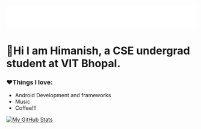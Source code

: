 <img src="https://raw.githubusercontent.com/HimanishM25/HimanishM25/exp/assets/effects.svg" alt="Himanish Mandrekar" />

# 👋Hi I am **Himanish**, a CSE undergrad student at VIT Bhopal. 
<h3>❤️Things I love:</h3>
<p>
 <ul>
  <li>Android Development and frameworks</li>
  <li>Music</li>
  <li>Coffee!!!</li>
</ul>
</p>

[![My GitHub Stats](https://github-readme-stats.vercel.app/api/?username=HimanishM25&count_private=true&theme=tokyonight&showicons=true)]()
